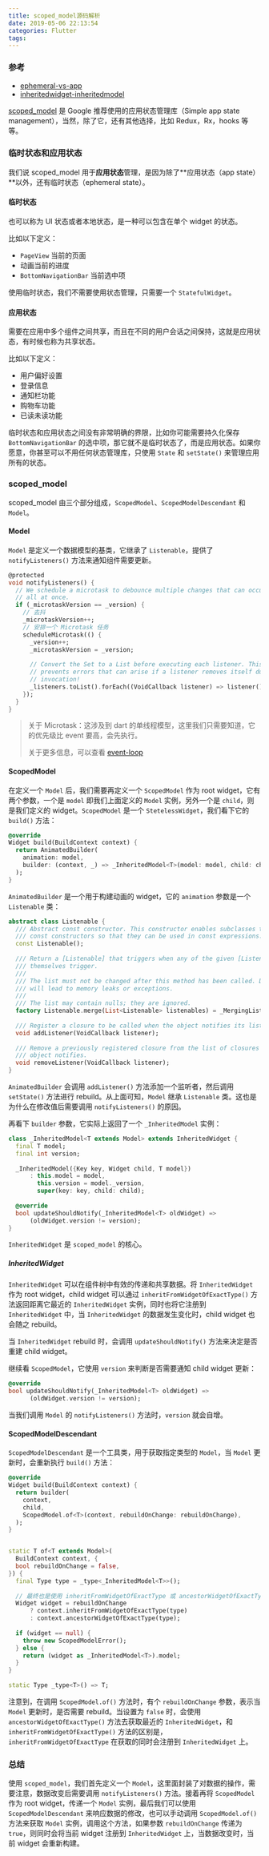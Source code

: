 ```yaml
---
title: scoped_model源码解析
date: 2019-05-06 22:13:54
categories: Flutter
tags:
---
```


### 参考

* [ephemeral-vs-app](https://flutter.dev/docs/development/data-and-backend/state-mgmt/ephemeral-vs-app)
* [inheritedwidget-inheritedmodel]([http://juju.one/inheritedwidget-inheritedmodel/](http://juju.one/inheritedwidget-inheritedmodel/))



[scoped_model](https://pub.dartlang.org/packages/scoped_model) 是 Google 推荐使用的应用状态管理库（Simple app state management），当然，除了它，还有其他选择，比如 Redux，Rx，hooks 等等。

### 临时状态和应用状态

我们说 scoped_model 用于**应用状态**管理，是因为除了**应用状态（app state）**以外，还有临时状态（ephemeral state）。

#### 临时状态

也可以称为 UI 状态或者本地状态，是一种可以包含在单个 widget 的状态。

比如以下定义：

* `PageView` 当前的页面
* 动画当前的进度
* `BottomNavigationBar` 当前选中项

使用临时状态，我们不需要使用状态管理，只需要一个 `StatefulWidget`。

#### 应用状态

需要在应用中多个组件之间共享，而且在不同的用户会话之间保持，这就是应用状态，有时候也称为共享状态。

比如以下定义：

* 用户偏好设置
* 登录信息
* 通知栏功能
* 购物车功能
* 已读未读功能



临时状态和应用状态之间没有非常明确的界限，比如你可能需要持久化保存 `BottomNavigationBar` 的选中项，那它就不是临时状态了，而是应用状态。如果你愿意，你甚至可以不用任何状态管理库，只使用 `State` 和 `setState()` 来管理应用所有的状态。

### scoped_model

scoped_model 由三个部分组成，`ScopedModel`、`ScopedModelDescendant` 和 `Model`。

#### Model

`Model` 是定义一个数据模型的基类，它继承了 `Listenable`，提供了 `notifyListeners()` 方法来通知组件需要更新。

``` dart
@protected                                                                  
void notifyListeners() {                                                    
  // We schedule a microtask to debounce multiple changes that can occur    
  // all at once.                     
  if (_microtaskVersion == _version) {
    // 去抖
    _microtaskVersion++; 
    // 安排一个 Microtask 任务
    scheduleMicrotask(() {                                                  
      _version++;                                                           
      _microtaskVersion = _version;                                         
                                                                            
      // Convert the Set to a List before executing each listener. This     
      // prevents errors that can arise if a listener removes itself during 
      // invocation!                                                        
      _listeners.toList().forEach((VoidCallback listener) => listener());   
    });                                                                     
  }                                                                         
}                                                                           
```

> 关于 Microtask：这涉及到 dart 的单线程模型，这里我们只需要知道，它的优先级比 event 要高，会先执行。
>
> 关于更多信息，可以查看 [event-loop](https://webdev.dartlang.org/articles/performance/event-loop#darts-event-loop-and-queues)

#### ScopedModel

在定义一个 `Model` 后，我们需要再定义一个 `ScopedModel` 作为 root widget，它有两个参数，一个是 `model` 即我们上面定义的 `Model` 实例，另外一个是 `child`，则是我们定义的 widget。`ScopedModel` 是一个 `StetelessWidget`，我们看下它的 `build()` 方法：

``` dart
@override                                                                     
Widget build(BuildContext context) {                                          
  return AnimatedBuilder(                                                     
    animation: model,                                                         
    builder: (context, _) => _InheritedModel<T>(model: model, child: child),  
  );                                                                          
}                                                                             
```

`AnimatedBuilder` 是一个用于构建动画的 widget，它的 `animation` 参数是一个 `Listenable` 类：

``` dart
abstract class Listenable {                                                          
  /// Abstract const constructor. This constructor enables subclasses to provide     
  /// const constructors so that they can be used in const expressions.              
  const Listenable();                                                                
                                                                                     
  /// Return a [Listenable] that triggers when any of the given [Listenable]s        
  /// themselves trigger.                                                            
  ///                                                                                
  /// The list must not be changed after this method has been called. Doing so       
  /// will lead to memory leaks or exceptions.                                       
  ///                                                                                
  /// The list may contain nulls; they are ignored.                                  
  factory Listenable.merge(List<Listenable> listenables) = _MergingListenable;       
                                                                                     
  /// Register a closure to be called when the object notifies its listeners.        
  void addListener(VoidCallback listener);                                           
                                                                                     
  /// Remove a previously registered closure from the list of closures that the      
  /// object notifies.                                                               
  void removeListener(VoidCallback listener);                                        
}                                                                                    
```

`AnimatedBuilder` 会调用 `addListener()` 方法添加一个监听者，然后调用 `setState()` 方法进行 rebuild。从上面可知，`Model` 继承 `Listenable` 类。这也是为什么在修改值后需要调用 `notifyListeners()` 的原因。

再看下 `builder` 参数，它实际上返回了一个 `_InheritedModel` 实例：

``` dart
class _InheritedModel<T extends Model> extends InheritedWidget {     
  final T model;                                                     
  final int version;                                                 
                                                                     
  _InheritedModel({Key key, Widget child, T model})                  
      : this.model = model,                                          
        this.version = model._version,                               
        super(key: key, child: child);                               
                                                                     
  @override                                                          
  bool updateShouldNotify(_InheritedModel<T> oldWidget) =>           
      (oldWidget.version != version);                                
}                                                                    
```

`InheritedWidget` 是 `scoped_model` 的核心。

##### InheritedWidget

`InheritedWidget` 可以在组件树中有效的传递和共享数据。将 `InheritedWidget` 作为 root widget，child widget 可以通过 `inheritFromWidgetOfExactType()` 方法返回距离它最近的 `InheritedWidget` 实例，同时也将它注册到 `InheritedWidget` 中，当 `InheritedWidget` 的数据发生变化时，child widget 也会随之 rebuild。

当 `InheritedWidget` rebuild 时，会调用 `updateShouldNotify()` 方法来决定是否重建 child widget。

继续看 `ScopedModel`，它使用 `version` 来判断是否需要通知 child widget 更新：

``` dart
@override                                                          
bool updateShouldNotify(_InheritedModel<T> oldWidget) =>           
      (oldWidget.version != version); 
```

当我们调用 `Model` 的 `notifyListeners()` 方法时，`version` 就会自增。

#### ScopedModelDescendant

`ScopedModelDescendant` 是一个工具类，用于获取指定类型的 `Model`，当 `Model` 更新时，会重新执行 `build()` 方法：

``` dart
@override                                                            
Widget build(BuildContext context) {                                 
  return builder(                                                    
    context,                                                         
    child,                                                           
    ScopedModel.of<T>(context, rebuildOnChange: rebuildOnChange),    
  );                                                                 
}


static T of<T extends Model>(                       
  BuildContext context, {                           
  bool rebuildOnChange = false,                     
}) {                                                
  final Type type = _type<_InheritedModel<T>>();    
  
  // 最终也是使用 inheritFromWidgetOfExactType 或 ancestorWidgetOfExactType
  Widget widget = rebuildOnChange                   
      ? context.inheritFromWidgetOfExactType(type)  
      : context.ancestorWidgetOfExactType(type);    
                                                    
  if (widget == null) {                             
    throw new ScopedModelError();                   
  } else {                                          
    return (widget as _InheritedModel<T>).model;    
  }                                                 
}                                                   
                                                    
static Type _type<T>() => T;                        
```

注意到，在调用 `ScopedModel.of()` 方法时，有个 `rebuildOnChange` 参数，表示当 `Model` 更新时，是否需要 rebuild。当设置为 `false` 时，会使用 `ancestorWidgetOfExactType()` 方法去获取最近的 `InheritedWidget`，和 `inheritFromWidgetOfExactType()` 方法的区别是，`inheritFromWidgetOfExactType` 在获取的同时会注册到 `InheritedWidget` 上。

### 总结

使用 `scoped_model`，我们首先定义一个 `Model`，这里面封装了对数据的操作，需要注意，数据改变后需要调用 `notifyListeners()` 方法。接着再将 `ScopedModel` 作为 root widget，传递一个 `Model` 实例，最后我们可以使用 `ScopedModelDescendant` 来响应数据的修改，也可以手动调用 `ScopedModel.of()` 方法来获取 `Model` 实例，调用这个方法，如果参数 `rebuildOnChange` 传递为 `true`，则同时会将当前 widget 注册到 `InheritedWidget` 上，当数据改变时，当前 widget 会重新构建。